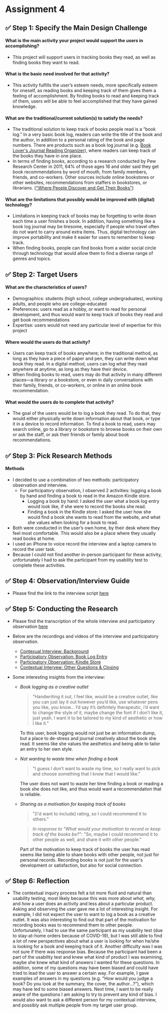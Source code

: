 # Assignment 4

## ✅ Step 1: Specify the Main Design Challenge

#### What is the main activity your project would support the users in accomplishing?  
* This project will support users in tracking books they read, as well as finding books they want to read. 

#### What is the basic need involved for that activity? 
* This activity fulfills the user’s esteem needs, more specifically esteem for oneself, 
as reading books and keeping track of them gives them a feeling of accomplishment. 
By finding books to read and keeping track of them, users will be able to feel accomplished that they have gained knowledge.

#### What are the traditional/current solution(s) to satisfy the needs?
* The traditional solution to keep track of books people read is a “book log.” 
In a very basic book log, readers can write the title of the book and the author, 
in addition to a personal rating of the book and page numbers. 
There are products such as a book log journal (e.g. [Book Lover's Journal Reading Organizer](https://www.amazon.com/Book-Lovers-Journal-Reading-Organizer/dp/1441304827/ref=sr_1_3?dchild=1&keywords=book+log&qid=1587935107&sr=8-3)), 
where readers can keep track of the books they have in one place. 
* In terms of finding books, according to a research conducted by Pew Research Center in 2011, 
64% of those ages 16 and older said they get book recommendations by word of mouth, from family members, 
friends, and co-workers. Other sources include online bookstores or other websites, 
recommendations from staffers in bookstores, or librarians. (["Where People Discover and Get Their Books"](https://www.pewresearch.org/internet/2012/06/22/part-2-where-people-discover-and-get-their-books/)) 

#### What are the limitations that possibly would be improved with (digital) technology?
* Limitations in keeping track of books may be forgetting to write down each time a user finishes a book. 
In addition, having something like a book log journal may be tiresome, especially if people who travel often 
do not want to carry around extra items. Thus, digital technology can improve portability and make it easier 
for users to remember to keep track. 
* When finding books, people can find books from a wider social circle through technology that would 
allow them to find a diverse range of genres and topics. 


## ✅ Step 2: Target Users

#### What are the characteristics of users?
* Demographics: students (high school, college undergraduates), working adults, and people who are college-educated
* Preferences: users read as a hobby, or want to read for personal development, 
and thus would want to keep track of books they read and get book recommendations
* Expertise: users would not need any particular level of expertise for this project

#### Where would the users do that activity?
* Users can keep track of books anywhere; in the traditional method, as long as they have a piece of 
paper and pen, they can write down what book they read. 
In a digital method, users can log what they read anywhere at anytime, as long as they have their device.
* When finding books to read, users may do that activity in many different places—a library or a bookstore, 
or even in daily conversations with their family, friends, or co-workers, or online in an online book recommendation.  

#### What would the users do to complete that activity?
* The goal of the users would be to log a book they read. To do that, they would either physically write down 
information about that book, or type it in a device to record information. To find a book to read, users may search online, 
go to a library or bookstore to browse books on their own or ask the staff, or ask their friends or family 
about book recommendations.


## ✅ Step 3: Pick Research Methods

#### Methods
* I decided to use a combination of two methods: participatory observation and interview. 
  * For participatory observation, I observed 2 activities: logging a book by hand and finding a book to read in
  the Amazon Kindle store.
    * Logging a book by hand: I asked the user what a book log entry would look like, if she were to record the books she read.
    * Finding a book in the Kindle store: I asked the user how she would find a book she wants to read from the website, and 
    what she values when looking for a book to read.
* Both were conducted in the user’s own home, by their desk where they feel most comfortable. 
This would also be a place where they usually read books at home.
* I used an iPhone to voice record the interview and a laptop camera to record the user task.
* Because I could not find another in-person participant for these activity, unfortunately I had to ask the participant
from my usability test to complete these activities.


## ✅ Step 4: Observation/Interview Guide

* Please find the link to the interview script [here](https://docs.google.com/document/d/1i0znLajtlR_9z4bvBqKQ9ZvDezMEaCykXa7UDnbmnvY/edit?usp=sharing)


## ✅ Step 5: Conducting the Research

* Please find the transcription of the whole interview and participatory observation [here](https://docs.google.com/document/d/1ntXiUR08Zort2SHEj1qfp0-OA8j3um7zz1YcoXGM_vE/edit?usp=sharing)
* Below are the recordings and videos of the interview and participatory observation.
  * [Contexual Interview: Background](https://drive.google.com/file/d/1i8xkxGMW0dNbgoQh6Y8oIw7sGe4HS3sP/view?usp=sharing)
  * [Participatory Observation: Book Log Entry](https://drive.google.com/file/d/1a6Z54MJ6QVlY1PFlMVPBQbS5MiHW0VDS/view?usp=sharing)
  * [Participatory Observation: Kindle Store](https://drive.google.com/file/d/1deuHFWOM8IM9smYEeMUHy1REGij0QI8q/view?usp=sharing)
  * [Contextual Intervew: Other Questions & Closing](https://drive.google.com/file/d/1meUJAbnnbLskso-EQBxfQaAuH9I88YAC/view?usp=sharing)

* Some interesting insights from the interview:
  * *Book logging as a creative outlet*
  
    > "Handwriting it out, I feel like, would be a creative outlet, 
    like you can just lay it out however you’d like, use whatever pens you like, you know... I’d say it’s definitely 
    therapeutic, i’d want to change the style of it, maybe change the font if I don’t like it, just yeah. 
    I want it to be tailored to my kind of aesthetic or how I like it."
    
    To this user, book logging would not just be an information dump, but a place to de-stress and journal creatively about
    the book she read. It seems like she values the aesthetics and being able to tailor an entry to her own style.
    
  * *Not wanting to waste time when finding a book*
  
    > "I guess I don’t want to waste my time, so I really want to pick and choose something that I know that I would like."
    
    The user does not want to waste her time finding a book or reading a book she does not like, and thus would want a recommendation
    that is reliable.
   
  * *Sharing as a motivation for keeping track of books*
  
    > "[I'd want to include] rating, so I could recommend it to others."
    
    > *In response to "What would your motivation to record or keep track of the books be?":* 
    "So, maybe I could recommend it to other people as well, and share it with other people."
    
    Part of the motivation to keep track of books the user has read seems like being able to share books with other people,
    not just for personal records. Recording books is not just for the user's development or satisfaction, but also for 
    social connection.


## ✅ Step 6: Reflection

* The contextual inquiry process felt a lot more fluid and natural than usability testing, most likely because this was more
about *what, why,* and *how* a user does an activity and less about a particular product. Asking and observing the user gave
me a lot of interesting insight. For example, I did not expect the user to want to log a book as a creative outlet. It was also
interesting to find out that part of the motivation for recording books was to recommend them to other people. Unfortunately, I
had to use the same participant as my usability test (due to stay-at-home orders because of COVID-19), but I was still able
to find a lot of new perspectives about what a user is looking for when he/she is looking for a book and keeping track of it.
Another difficulty was I was not sure if there was response bias. Because the participant had been a part of the usability 
test and knew what kind of product I was examining, maybe she knew what kind of answers I wanted for these questions. In 
addition, some of my questions may have been biased and could have tried to lead the user to answer a certain way. For example, I
gave examples of answers in my questions (e.g. "How would you judge a book? Do you look at the summary, the cover, the author...?"),
which may have led to some biased answers. Next time, I want to be really aware of the questions I am asking to try to prevent
any kind of bias. I would also want to ask a different person for my contextual interview, and possibly ask multiple people from my target
user group. 







